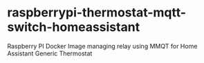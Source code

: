# raspberrypi-thermostat-mqtt-switch-homeassistant
 Raspberry PI Docker Image managing relay using MMQT for Home Assistant Generic Thermostat
